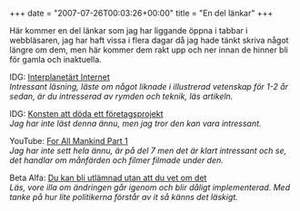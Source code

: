 +++
date = "2007-07-26T00:03:26+00:00"
title = "En del länkar"
+++

Här kommer en del länkar som jag har liggande öppna i tabbar i webbläsaren, jag har haft vissa i flera dagar då jag hade tänkt skriva något längre om dem, men här kommer dem rakt upp och ner innan de hinner bli för gamla och inaktuella.

IDG: [Interplanetärt Internet][1]  
*Intressant läsning, läste om något liknade i illustrerad vetenskap för 1-2 år sedan, är du intresserad av rymden och teknik, läs artikeln.*[  
][1]

IDG: [Konsten att döda ett företagsprojekt][2]  
*Jag har inte läst denna ännu, men jag tror den kan vara intressant.*

YouTube: [For All Mankind Part 1][3]  
*Jag har inte sett hela ännu, är på del 7 men det är klart intressant och se, det handlar om månfärden och filmer filmade under den.*

Beta Alfa: [Du kan bli utlämnad utan att du vet om det][4]  
*Läs, vore illa om ändringen går igenom och blir dåligt implementerad. Med tanke på hur lite politikerna förstår av it så känns det läskigt.*[  
][4]

<small></small>

 [1]: https://web.archive.org/web/20070823223726/http://www.idg.se/2.1085/1.106378
 [2]: https://web.archive.org/web/20071114005611/http://www.idg.se/2.1085/1.113987
 [3]: http://www.youtube.com/watch?v=j3W9FbhzVLE&mode=related&search=
 [4]: https://web.archive.org/web/20081008000822/http://betaalfa.polymono.net/2007/07/24/du-kan-bli-utlamnad-utan-att-du-vet-om-det/
